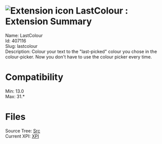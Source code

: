 # ![Extension icon](https://addons.thunderbird.net/user-media/addon_icons/407/407116-64.png?modified=1475549116) LastColour : Extension Summary

Name: LastColour  
Id: 407116  
Slug: lastcolour  
Description: Colour your text to the "last-picked" colour you chose in the colour-picker.  Now you don't have to use the colour picker every time.
  

# Compatibility
Min: 13.0  
Max: 31.*  

# Files

Source Tree: [Src](C:/Dev/Thunderbird/ThunderKdB/xall/xOther/407116-lastcolour/src)  
Current XPI: [XPI](C:/Dev/Thunderbird/ThunderKdB/xall/xOther/407116-lastcolour/xpi)  



